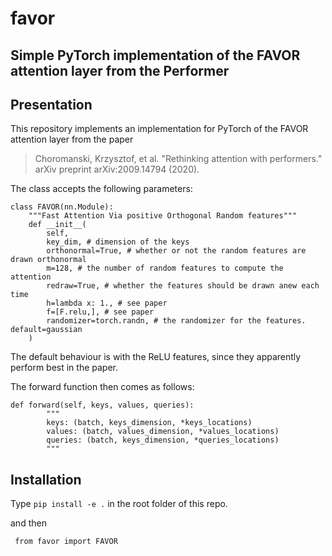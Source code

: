 # favor
## Simple PyTorch implementation of the FAVOR attention layer from the Performer

## Presentation

This repository implements an implementation for PyTorch of the FAVOR attention layer from the paper
> Choromanski, Krzysztof, et al. "Rethinking attention with performers." arXiv preprint arXiv:2009.14794 (2020).


The class accepts the following parameters:
```
class FAVOR(nn.Module):
    """Fast Attention Via positive Orthogonal Random features"""
    def __init__(
        self,
        key_dim, # dimension of the keys
        orthonormal=True, # whether or not the random features are drawn orthonormal
        m=128, # the number of random features to compute the attention
        redraw=True, # whether the features should be drawn anew each time
        h=lambda x: 1., # see paper
        f=[F.relu,], # see paper
        randomizer=torch.randn, # the randomizer for the features. default=gaussian
    )
```

The default behaviour is with the ReLU features, since they apparently perform best in the paper.

The forward function then comes as follows:

```
def forward(self, keys, values, queries):
        """
        keys: (batch, keys_dimension, *keys_locations)
        values: (batch, values_dimension, *values_locations)
        queries: (batch, keys_dimension, *queries_locations)
        """
```

## Installation

Type `pip install -e .` in the root folder of this repo.

and then
```
 from favor import FAVOR
```